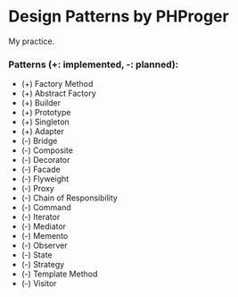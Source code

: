 # Design Patterns by PHProger

My practice.

### Patterns (+: implemented, -: planned):

 - (+) Factory Method
 - (+) Abstract Factory
 - (+) Builder
 - (+) Prototype
 - (+) Singleton
 - (+) Adapter
 - (-) Bridge
 - (-) Composite
 - (-) Decorator
 - (-) Facade
 - (-) Flyweight
 - (-) Proxy
 - (-) Chain of Responsibility
 - (-) Command
 - (-) Iterator
 - (-) Mediator
 - (-) Memento
 - (-) Observer
 - (-) State
 - (-) Strategy
 - (-) Template Method
 - (-) Visitor